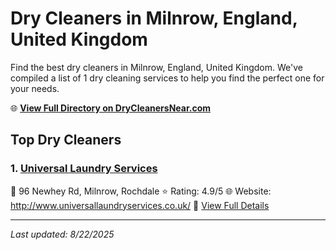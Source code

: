 # Dry Cleaners in Milnrow, England, United Kingdom

Find the best dry cleaners in Milnrow, England, United Kingdom. We've compiled a list of 1 dry cleaning services to help you find the perfect one for your needs.

🌐 **[View Full Directory on DryCleanersNear.com](https://drycleanersnear.com/city/United%20Kingdom/England/Milnrow)**

## Top Dry Cleaners

### 1. [Universal Laundry Services](https://drycleanersnear.com/dryCleaner/6892b7e27a636409f9a33b69/universal-laundry-services)
📍 96 Newhey Rd, Milnrow, Rochdale
⭐ Rating: 4.9/5
🌐 Website: http://www.universallaundryservices.co.uk/
🔗 [View Full Details](https://drycleanersnear.com/dryCleaner/6892b7e27a636409f9a33b69/universal-laundry-services)


---

*Last updated: 8/22/2025*
